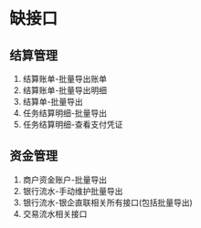# 缺接口

## 结算管理

1. 结算账单-批量导出账单
2. 结算账单-批量导出明细
3. 结算单-批量导出
4. 任务结算明细-批量导出
5. 任务结算明细-查看支付凭证

## 资金管理

1. 商户资金账户-批量导出
2. 银行流水-手动维护批量导出
3. 银行流水-银企直联相关所有接口(包括批量导出)
4. 交易流水相关接口
